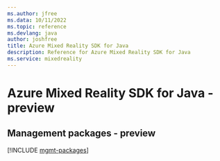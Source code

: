 ```yaml
---
ms.author: jfree
ms.data: 10/11/2022
ms.topic: reference
ms.devlang: java
author: joshfree
title: Azure Mixed Reality SDK for Java
description: Reference for Azure Mixed Reality SDK for Java
ms.service: mixedreality
---
```

# Azure Mixed Reality SDK for Java - preview

## Management packages - preview
[!INCLUDE [mgmt-packages](mixed-reality-mgmt-index.md)]